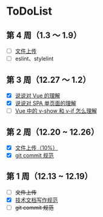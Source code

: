 # ToDoList

## 第 4 周（1.3 ～ 1.9）

- [ ] [文件上传](https://github.com/Hongbusi/file-upload)
- [ ] eslint、stylelint

## 第 3 周（12.27 ～ 1.2）

- [x] [说说对 Vue 的理解](https://hongbusi.github.io/docs/interview/vue/vue.html)
- [x] [说说对 SPA 单页面的理解](https://hongbusi.github.io/docs/interview/vue/spa.html)
- [ ] [Vue 中的 v-show 和 v-if 怎么理解](https://hongbusi.github.io/docs/interview/vue/if-and-show.html)

## 第 2 周（12.20 ~ 12.26）

- [x] [文件上传（10%）](https://github.com/Hongbusi/file-upload)
- [x] [git commit 规范](https://hongbusi.github.io/docs/blog/commitlint)

## 第 1 周（12.13 ~ 12.19）

- [ ] ~~文件上传~~
- [x] [技术文档写作规范](https://hongbusi.github.io/docs/blog/document-style-guide)
- [ ] ~~git commit 规范~~
